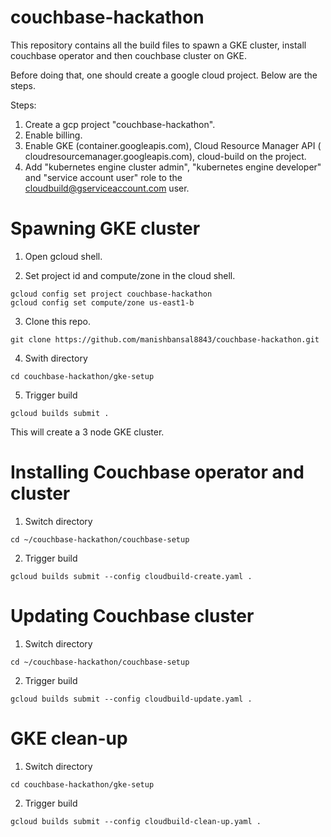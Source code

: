 # couchbase-hackathon

This repository contains all the build files to spawn a GKE cluster, install couchbase operator and then couchbase cluster on GKE.

Before doing that, one should create a google cloud project. Below are the steps.

Steps:

1. Create a gcp project "couchbase-hackathon".
2. Enable billing.
3. Enable GKE (container.googleapis.com), Cloud Resource Manager API ( cloudresourcemanager.googleapis.com), cloud-build on the project.
4. Add "kubernetes engine cluster admin", "kubernetes engine developer" and "service account user" role to the cloudbuild@gserviceaccount.com user.

# Spawning GKE cluster

1. Open gcloud shell.

2. Set project id and compute/zone in the cloud shell.

```
gcloud config set project couchbase-hackathon
gcloud config set compute/zone us-east1-b
```

3. Clone this repo.

`git clone https://github.com/manishbansal8843/couchbase-hackathon.git`

4. Swith directory

`cd couchbase-hackathon/gke-setup`

5. Trigger build

`gcloud builds submit .`

This will create a 3 node GKE cluster.

# Installing Couchbase operator and cluster

1. Switch directory

`cd ~/couchbase-hackathon/couchbase-setup`

2. Trigger build

`gcloud builds submit --config cloudbuild-create.yaml .`

# Updating Couchbase cluster

1. Switch directory

`cd ~/couchbase-hackathon/couchbase-setup`

2. Trigger build

`gcloud builds submit --config cloudbuild-update.yaml .`

# GKE clean-up

1. Switch directory

`cd couchbase-hackathon/gke-setup`

2. Trigger build

`gcloud builds submit --config cloudbuild-clean-up.yaml .`


